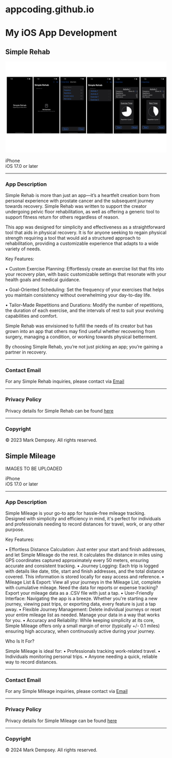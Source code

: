 # appcoding.github.io

# My iOS App Development

## Simple Rehab


![iPhone Screenshot 1](Screenshots.png)

iPhone       
iOS 17.0 or later

---

### App Description

Simple Rehab is more than just an app—it’s a heartfelt creation born from personal experience with prostate cancer and the subsequent journey towards recovery. Simple Rehab was written to support the creator undergoing pelvic floor rehabilitation, as well as offering a generic tool to support fitness return for others regardless of reason. 

This app was designed for simplicity and effectiveness as a straightforward tool that aids in physical recovery. It is for anyone seeking to regain physical strength requiring a tool that would aid a structured approach to rehabilitation, providing a customizable experience that adapts to a wide variety of needs.

Key Features:

•	Custom Exercise Planning: Effortlessly create an exercise list that fits into your recovery plan, with basic customizable settings that resonate with your health goals and medical guidance.

•	Goal-Oriented Scheduling: Set the frequency of your exercises that helps you maintain consistency without overwhelming your day-to-day life.

•	Tailor-Made Repetitions and Durations: Modify the number of repetitions, the duration of each exercise, and the intervals of rest to suit your evolving capabilities and comfort.

Simple Rehab was envisioned to fulfill the needs of its creator but has grown into an app that others may find useful whether recovering from surgery, managing a condition, or working towards physical betterment.

By choosing Simple Rehab, you’re not just picking an app; you’re gaining a partner in recovery. 

---

### Contact Email

For any Simple Rehab inquiries, please contact via [Email](mailto:simplerehabhelp@gmail.com.)

---

### Privacy Policy

Privacy details for Simple Rehab can be found [here](Privacy%20Policy.pdf)

---

### Copyright

© 2023 Mark Dempsey. All rights reserved.





## Simple Mileage


IMAGES TO BE UPLOADED

iPhone       
iOS 17.0 or later

---

### App Description

Simple Mileage is your go-to app for hassle-free mileage tracking. Designed with simplicity and efficiency in mind, it's perfect for individuals and professionals needing to record distances for travel, work, or any other purpose.

Key Features:

•	Effortless Distance Calculation: Just enter your start and finish addresses, and let Simple Mileage do the rest. It calculates the distance in miles using GPS coordinates captured approximately every 50 meters, ensuring accurate and consistent tracking.
•	Journey Logging: Each trip is logged with details like date, title, start and finish addresses, and the total distance covered. This information is stored locally for easy access and reference.
•	Mileage List & Export: View all your journeys in the Mileage List, complete with cumulative mileage. Need the data for reports or expense tracking? Export your mileage data as a .CSV file with just a tap.
•	User-Friendly Interface: Navigating the app is a breeze. Whether you're starting a new journey, viewing past trips, or exporting data, every feature is just a tap away.
•	Flexible Journey Management: Delete individual journeys or reset your entire mileage list as needed. Manage your data in a way that works for you.
•	Accuracy and Reliability: While keeping simplicity at its core, Simple Mileage offers only a small margin of error (typically +/- 0.1 miles) ensuring high accuracy, when continuously active during your journey.

Who Is It For?

Simple Mileage is ideal for:
•	Professionals tracking work-related travel.
•	Individuals monitoring personal trips.
•	Anyone needing a quick, reliable way to record distances.

---

### Contact Email

For any Simple Mileage inquiries, please contact via [Email](mailto:simplemileagehelp@gmail.com.)

---

### Privacy Policy

Privacy details for Simple Mileage can be found [here](Privacy%20Policy%20Simple%20Mileage.pdf)

---

### Copyright

© 2024 Mark Dempsey. All rights reserved.
